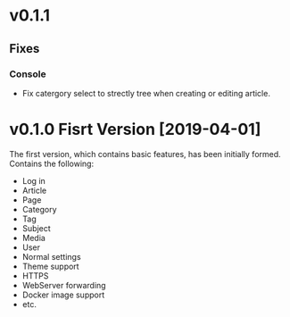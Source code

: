 # v0.1.1

## Fixes

### Console

- Fix catergory select to strectly tree when creating or editing article.

# v0.1.0 Fisrt Version [2019-04-01]
The first version, which contains basic features, has been initially formed. Contains the following:

- Log in
- Article
- Page
- Category
- Tag
- Subject
- Media
- User
- Normal settings
- Theme support
- HTTPS
- WebServer forwarding
- Docker image support
- etc.
